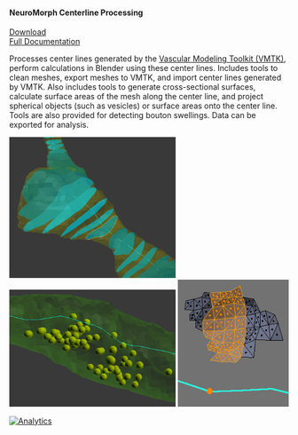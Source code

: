 

#### NeuroMorph Centerline Processing  
[Download](http://raw.githubusercontent.com/NeuroMorph-EPFL/NeuroMorph/master/NeuroMorph_CenterLines_CrossSections/NeuroMorph_Centerline_Processing.py)  
[Full Documentation](https://wiki.blender.org/index.php/Extensions:2.6/Py/Scripts/NeuroMorph/Centerline_Tools)

Processes center lines generated by the [Vascular Modeling Toolkit (VMTK)](http://www.vmtk.org/tutorials/Centerlines.html), perform calculations in Blender using these center lines. Includes tools to clean meshes, export meshes to VMTK, and import center lines generated by VMTK. Also includes tools to generate cross-sectional surfaces, calculate surface areas of the mesh along the center line, and project spherical objects (such as vesicles) or surface areas onto the center line. Tools are also provided for detecting bouton swellings. Data can be exported for analysis.

<img src="centerline_crosssections.png" width="300">  <img src="ctrline_vesicles.png" width="300">  <img src="proj_areas.png" width="200">

[![Analytics](https://ga-beacon.appspot.com/UA-99596205-1/NeuroMorph_CenterLines_CrossSections?pixel)](https://github.com/NeuroMorph-EPFL/NeuroMorph/tree/master/NeuroMorph_CenterLines_CrossSections)
